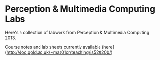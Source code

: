 # Perception & Multimedia Computing Labs

Here's a collection of labwork from Perception & Multimedia Computing 2013.

Course notes and lab sheets currently available (here](http://doc.gold.ac.uk/~mas01cr/teaching/is52020b/)